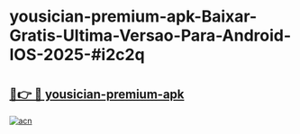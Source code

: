 # yousician-premium-apk-Baixar-Gratis-Ultima-Versao-Para-Android-IOS-2025-#i2c2q

# <h2><a href="https://ainizakaria.my?title=yousician-premium-apk&ref=22M">🔗👉 🔴 yousician-premium-apk</a></h2>

[![acn](https://github.com/user-attachments/assets/0f9c940e-d8b0-45ae-aac7-cd30a18b3e1c)](https://ainizakaria.my?title=yousician-premium-apk&ref=22M)

